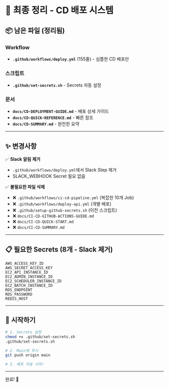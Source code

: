 # 🎯 최종 정리 - CD 배포 시스템

## 📦 남은 파일 (정리됨)

### Workflow
- **`.github/workflows/deploy.yml`** (155줄) - 심플한 CD 배포만

### 스크립트
- **`.github/set-secrets.sh`** - Secrets 자동 설정

### 문서
- **`docs/CD-DEPLOYMENT-GUIDE.md`** - 배포 상세 가이드
- **`docs/CD-QUICK-REFERENCE.md`** - 빠른 참조
- **`docs/CD-SUMMARY.md`** - 완전한 요약

---

## ✨ 변경사항

✅ **Slack 알림 제거**
- `.github/workflows/deploy.yml`에서 Slack Step 제거
- SLACK_WEBHOOK Secret 필요 없음

✅ **불필요한 파일 삭제**
- ❌ `.github/workflows/ci-cd-pipeline.yml` (복잡한 10개 Job)
- ❌ `.github/workflows/deploy-api.yml` (개별 배포)
- ❌ `.github/setup-github-secrets.sh` (이전 스크립트)
- ❌ `docs/CI-CD-GITHUB-ACTIONS-GUIDE.md`
- ❌ `docs/CI-CD-QUICK-START.md`
- ❌ `docs/CI-CD-SUMMARY.md`

---

## 📋 필요한 Secrets (8개 - Slack 제거)

```
AWS_ACCESS_KEY_ID
AWS_SECRET_ACCESS_KEY
EC2_API_INSTANCE_ID
EC2_ADMIN_INSTANCE_ID
EC2_SCHEDULER_INSTANCE_ID
EC2_BATCH_INSTANCE_ID
RDS_ENDPOINT
RDS_PASSWORD
REDIS_HOST
```

---

## 🚀 시작하기

```bash
# 1. Secrets 설정
chmod +x .github/set-secrets.sh
.github/set-secrets.sh

# 2. Main에 푸시
git push origin main

# 3. 배포 자동 시작!
```

---

완료! 🎉
